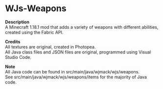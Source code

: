 # WJs-Weapons
**Description**  
A Minecraft 1.18.1 mod that adds a variety of weapons with different abilities, created using the Fabric API.  

**Credits**  
All textures are original, created in Photopea.  
All Java class files and JSON files are original, programmed using Visual Studio Code.  

**Note**  
All Java code can be found in src/main/java/wjmack/wjs/weapons.  
See src/main/java/wjmack/wjs/weapons/items for the majority of Java code.
